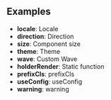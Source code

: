 ## Examples

- **locale**: Locale
- **direction**: Direction
- **size**: Component size
- **theme**: Theme
- **wave**: Custom Wave
- **holderRender**: Static function
- **prefixCls**: prefixCls
- **useConfig**: useConfig
- **warning**: warning

